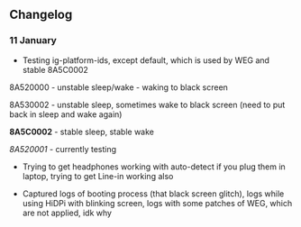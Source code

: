 ## Changelog

### 11 January 

* Testing ig-platform-ids, except default, which is used by WEG and stable 8A5C0002

8A520000 - unstable sleep/wake - waking to black screen

8A530002 - unstable sleep, sometimes wake to black screen (need to put back in sleep and wake again)

**8A5C0002** - stable sleep, stable wake 

*8A520001* - currently testing

* Trying to get headphones working with auto-detect if you plug them in laptop, trying to get Line-in working also

* Captured logs of booting process (that black screen glitch), logs while using HiDPi with blinking screen, logs with some patches of WEG, which are not applied, idk why

